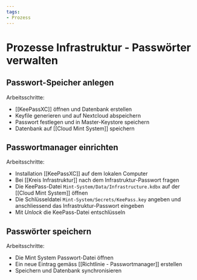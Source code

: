 ```yaml
---
tags:
- Prozess
---
```

# Prozesse Infrastruktur - Passwörter verwalten

## Passwort-Speicher anlegen

Arbeitsschritte:

* [[KeePassXC]] öffnen und Datenbank erstellen
* Keyfile generieren und auf Nextcloud abspeichern
* Passwort festlegen und in Master-Keystore speichern
* Datenbank auf [[Cloud Mint System]] speichern

## Passwortmanager einrichten

Arbeitsschritte:

* Installation [[KeePassXC]] auf dem lokalen Computer
* Bei [[Kreis Infrastruktur]] nach dem Infrastruktur-Passwort fragen
* Die KeePass-Datei `Mint-System/Data/Infrastructure.kdbx` auf der [[Cloud Mint System]] öffnen
* Die Schlüsseldatei `Mint-System/Secrets/KeePass.key` angeben und anschliessend das Infrastruktur-Passwort eingeben
* Mit *Unlock* die KeePass-Datei entschlüsseln

## Passwörter speichern

Arbeitsschritte:

* Die Mint System Passwort-Datei öffnen
* Ein neue Eintrag gemäss [[Richtlinie - Passwortmanager]] erstellen
* Speichern und Datenbank synchronisieren